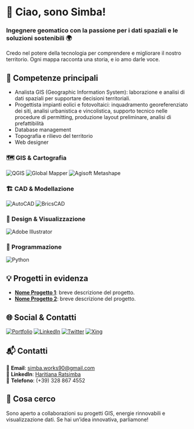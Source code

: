 # 👋 Ciao, sono Simba!
### Ingegnere geomatico con la passione per i dati spaziali e le soluzioni sostenibili 🌍

Credo nel potere della tecnologia per comprendere e migliorare il nostro territorio. Ogni mappa racconta una storia, e io amo darle voce.

## 🚀 Competenze principali
- Analista GIS (Geographic Information System): laborazione e analisi di dati spaziali per supportare decisioni territoriali.
- Progettista impianti eolici e fotovoltaici: inquadramento georeferenziato dei siti, analisi urbanistica e vincolistica, supporto tecnico nelle procedure di permitting, produzione layout preliminare, analisi di prefattibilità
- Database management
- Topografia e rilievo del territorio
- Web designer

### 🗺️ GIS & Cartografia
![QGIS](https://img.shields.io/badge/QGIS-589632?style=for-the-badge&logo=qgis&logoColor=white) ![Global Mapper](https://img.shields.io/badge/Global%20Mapper-1d3557?style=for-the-badge&logo=data:image/png;base64,iVBORw0KGgo=) ![Agisoft Metashape](https://img.shields.io/badge/Agisoft%20Metashape-26a69a?style=for-the-badge&logo=data:image/png;base64,iVBORw0KGgo=)

### 🏗️ CAD & Modellazione
![AutoCAD](https://img.shields.io/badge/AutoCAD-e12127?style=for-the-badge&logo=autodesk&logoColor=white) ![BricsCAD](https://img.shields.io/badge/BricsCAD-0082C3?style=for-the-badge)

### 🎨 Design & Visualizzazione
![Adobe Illustrator](https://img.shields.io/badge/adobeillustrator-%23FF9A00.svg?style=for-the-badge&logo=adobeillustrator&logoColor=white)

### 🐍 Programmazione
![Python](https://img.shields.io/badge/python-3670A0?style=for-the-badge&logo=python&logoColor=ffdd54)

## 💡 Progetti in evidenza
- **[Nome Progetto 1](link-progetto)**: breve descrizione del progetto.
- **[Nome Progetto 2](link-progetto)**: breve descrizione del progetto.

## 🌐 Social & Contatti
[![Portfolio](https://img.shields.io/badge/Behance-1769ff?logo=behance&logoColor=white)](https://behance.net/Tsimbazaza)
[![LinkedIn](https://img.shields.io/badge/LinkedIn-0A66C2?logo=linkedin&logoColor=white)](https://www.linkedin.com/in/Tsimbazaza)
[![Twitter](https://img.shields.io/badge/Twitter-1DA1F2?logo=twitter&logoColor=white)](https://twitter.com/Tsimbazaza)
[![Xing](https://img.shields.io/badge/Xing-006567?logo=xing&logoColor=white)](https://www.xing.com/profile/Tsimbazaza)

## 📬 Contatti
📧 **Email**: simba.works90@gmail.com  
🔗 **LinkedIn**: [Haritiana Ratsimba](https://www.linkedin.com/in/haritiana-ratsimba-597737bb/)  
📱 **Telefono**: (+39) 328 867 4552

## 🎯 Cosa cerco
Sono aperto a collaborazioni su progetti GIS, energie rinnovabili e visualizzazione dati. Se hai un’idea innovativa, parliamone!



<!---
Tsimbazaza/Tsimbazaza is a ✨ special ✨ repository because its `README.md` (this file) appears on your GitHub profile.
You can click the Preview link to take a look at your changes.
--->
